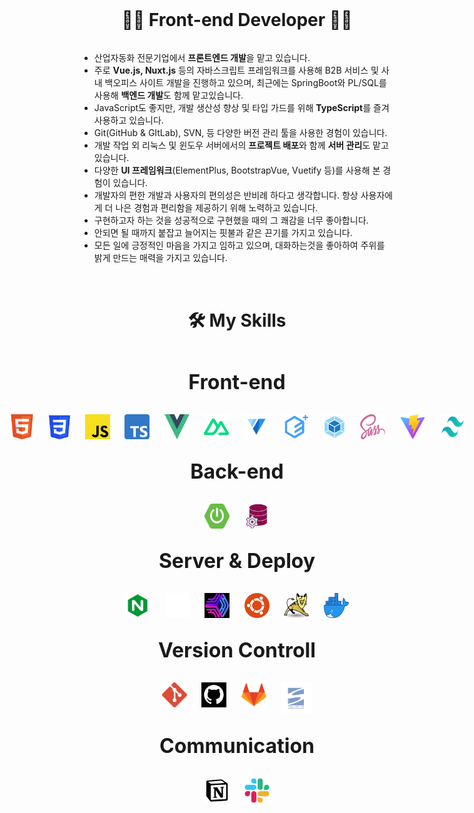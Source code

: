 <br>

<div style="display:flex;justify-content:center">
<h1> 👨‍💻  Front-end Developer 👨‍💻 </h1> 
</div>

- 산업자동화 전문기업에서 **프론트엔드 개발**을 맡고 있습니다.
- 주로 **Vue.js, Nuxt.js** 등의 자바스크립트 프레임워크를 사용해 B2B 서비스 및 사내 백오피스 사이트 개발을 진행하고 있으며, 최근에는 SpringBoot와 PL/SQL를 사용해 **백엔드 개발**도 함께 맡고있습니다.
- JavaScript도 좋지만, 개발 생산성 향상 및 타입 가드를 위해 **TypeScript**를 즐겨 사용하고 있습니다.
- Git(GitHub & GItLab), SVN, 등 다양한 버전 관리 툴을 사용한 경험이 있습니다.
- 개발 작업 외 리눅스 및 윈도우 서버에서의 **프로젝트 배포**와 함께 **서버 관리**도 맡고 있습니다.
- 다양한 **UI 프레임워크**(ElementPlus, BootstrapVue, Vuetify 등)를 사용해 본 경험이 있습니다.
- 개발자의 편한 개발과 사용자의 편의성은 반비례 하다고 생각합니다. 항상 사용자에게 더 나은 경험과 편리함을 제공하기 위해 노력하고 있습니다.
- 구현하고자 하는 것을 성공적으로 구현했을 때의 그 쾌감을 너무 좋아합니다.
- 안되면 될 때까지 붙잡고 늘어지는 핏불과 같은 끈기를 가지고 있습니다.
- 모든 일에 긍정적인 마음을 가지고 임하고 있으며, 대화하는것을 좋아하여 주위를 밝게 만드는 매력을 가지고 있습니다.

<h1 style="text-align:center;padding-top:2rem;padding-bottom:2rem"> 🛠️ My Skills </h1>

<div style="display:flex;justify-content:center;flex-direction: column;">
<div style="display:flex;justify-content:center;padding-bottom:2rem;font-size:2rem;font-weight:bold">
Front-end
</div>
<div style="display:flex;justify-content:center;">
<img src="./assets/skills/frontend/HTML5.png" style="width:40px;height:40px"/>
&nbsp;&nbsp;&nbsp;&nbsp;&nbsp;&nbsp;
<img src="./assets/skills/frontend/CSS3.png" style="width:40px;height:40px"/>
&nbsp;&nbsp;&nbsp;&nbsp;&nbsp;&nbsp;
<img src="./assets/skills/frontend/JS.png" style="width:40px;height:40px"/>
&nbsp;&nbsp;&nbsp;&nbsp;&nbsp;&nbsp;
<img src="./assets/skills/frontend/TS.png" style="width:40px;height:40px"/>
&nbsp;&nbsp;&nbsp;&nbsp;&nbsp;&nbsp;
<img src="./assets/skills/frontend/VUE.png" style="width:40px;height:40px"/>
&nbsp;&nbsp;&nbsp;&nbsp;&nbsp;&nbsp;
<img src="./assets/skills/frontend/NUXT.png" style="width:40px;height:40px"/>
&nbsp;&nbsp;&nbsp;&nbsp;&nbsp;&nbsp;
<img src="./assets/skills/frontend/Vuetify.png" style="width:40px;height:40px"/>
&nbsp;&nbsp;&nbsp;&nbsp;&nbsp;&nbsp;
<img src="./assets/skills/frontend/ElementPlus.png" style="width:40px;height:40px"/>
&nbsp;&nbsp;&nbsp;&nbsp;&nbsp;&nbsp;
<img src="./assets/skills/frontend/Webpack.png" style="width:40px;height:40px"/>
&nbsp;&nbsp;&nbsp;&nbsp;&nbsp;&nbsp;
<img src="./assets/skills/frontend/Sass.png" style="width:40px;height:40px"/>
&nbsp;&nbsp;&nbsp;&nbsp;&nbsp;&nbsp;
<img src="./assets/skills/frontend/Vite.png" style="width:40px;height:40px"/>
&nbsp;&nbsp;&nbsp;&nbsp;&nbsp;&nbsp;
<img src="./assets/skills/frontend/Tailwind.png" style="width:40px;height:40px"/>
</div>
</div>

<div style="display:flex;justify-content:center;flex-direction: column;padding-top:2rem">
<div style="display:flex;justify-content:center;padding-bottom:2rem;font-size:2rem;font-weight:bold">
Back-end
</div>
<div style="display:flex;justify-content:center;">
<img src="./assets/skills/backend/SpringBoot.png" style="width:40px;height:40px"/>
&nbsp;&nbsp;&nbsp;&nbsp;&nbsp;&nbsp;
<img src="./assets/skills/backend/PLSQL.png" style="width:40px;height:40px"/>
</div>
</div>

<div style="display:flex;justify-content:center;flex-direction: column;padding-top:2rem">
<div style="display:flex;justify-content:center;padding-bottom:2rem;font-size:2rem;font-weight:bold">
Server & Deploy
</div>
<div style="display:flex;justify-content:center;">
<img src="./assets/skills/server&deploy/Nginx.png" style="width:40px;height:40px"/>
&nbsp;&nbsp;&nbsp;&nbsp;&nbsp;&nbsp;
<img src="./assets/skills/server&deploy/Vercel.png" style="width:40px;height:40px"/>
&nbsp;&nbsp;&nbsp;&nbsp;&nbsp;&nbsp;
<img src="./assets/skills/server&deploy/PM2.png" style="width:40px;height:40px"/>
&nbsp;&nbsp;&nbsp;&nbsp;&nbsp;&nbsp;
<img src="./assets/skills/server&deploy/Ubuntu.png" style="width:40px;height:40px"/>
&nbsp;&nbsp;&nbsp;&nbsp;&nbsp;&nbsp;
<img src="./assets/skills/server&deploy/Tomcat.png" style="width:40px;height:40px"/>
&nbsp;&nbsp;&nbsp;&nbsp;&nbsp;&nbsp;
<img src="./assets/skills/server&deploy/Docker.png" style="width:40px;height:40px"/>
</div>
</div>

<div style="display:flex;justify-content:center;flex-direction: column;padding-top:2rem">
<div style="display:flex;justify-content:center;padding-bottom:2rem;font-size:2rem;font-weight:bold">
Version Controll
</div>
<div style="display:flex;justify-content:center;">
<img src="./assets/skills/versionControll/Git.png" style="width:40px;height:40px"/>
&nbsp;&nbsp;&nbsp;&nbsp;&nbsp;&nbsp;
<img src="./assets/skills/versionControll/GitHub.png" style="width:40px;height:40px"/>
&nbsp;&nbsp;&nbsp;&nbsp;&nbsp;&nbsp;
<img src="./assets/skills/versionControll/GitLab.png" style="width:40px;height:40px"/>
&nbsp;&nbsp;&nbsp;&nbsp;&nbsp;&nbsp;
<img src="./assets/skills/versionControll/SVN.png" style="width:50px;height:50px"/>
</div>
</div>

<div style="display:flex;justify-content:center;flex-direction: column;padding-top:2rem">
<div style="display:flex;justify-content:center;padding-bottom:2rem;font-size:2rem;font-weight:bold">
Communication
</div>
<div style="display:flex;justify-content:center;">
<img src="./assets/skills/communication/Notion.png" style="width:40px;height:40px"/>
&nbsp;&nbsp;&nbsp;&nbsp;&nbsp;&nbsp;
<img src="./assets/skills/communication/Slack.png" style="width:40px;height:40px"/>
</div>
</div>
